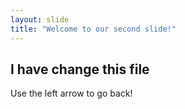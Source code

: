 ```yaml
---
layout: slide
title: "Welcome to our second slide!"
---
```

## I have change this **file**
Use the left arrow to go back!
